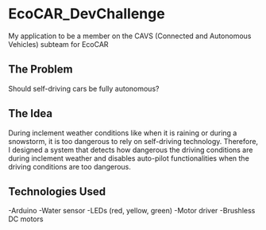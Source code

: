 # EcoCAR_DevChallenge
My application to be a member on the CAVS (Connected and Autonomous Vehicles) subteam for EcoCAR

## The Problem
Should self-driving cars be fully autonomous? 

## The Idea
During inclement weather conditions like when it is raining or during a snowstorm, it is too dangerous to rely on self-driving technology. Therefore, I designed a system that detects how dangerous the driving conditions are during inclement weather and disables auto-pilot functionalities when the driving conditions are too dangerous.

## Technologies Used
-Arduino
-Water sensor
-LEDs (red, yellow, green)
-Motor driver
-Brushless DC motors


  
